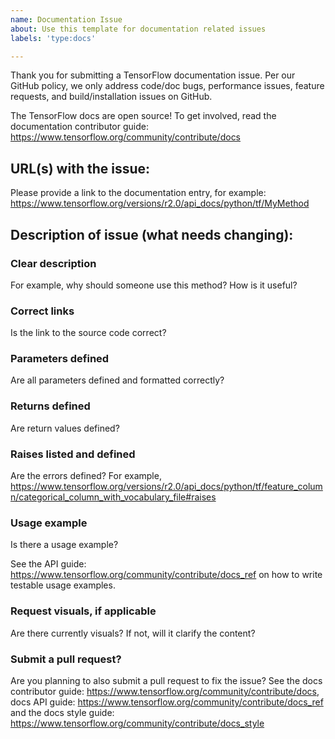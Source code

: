 ```yaml
---
name: Documentation Issue
about: Use this template for documentation related issues
labels: 'type:docs'

---
```


Thank you for submitting a TensorFlow documentation issue. Per our GitHub
policy, we only address code/doc bugs, performance issues, feature requests, and
build/installation issues on GitHub.

The TensorFlow docs are open source! To get involved, read the documentation
contributor guide: https://www.tensorflow.org/community/contribute/docs

## URL(s) with the issue:

Please provide a link to the documentation entry, for example:
https://www.tensorflow.org/versions/r2.0/api_docs/python/tf/MyMethod

## Description of issue (what needs changing):

### Clear description

For example, why should someone use this method? How is it useful?

### Correct links

Is the link to the source code correct?

### Parameters defined

Are all parameters defined and formatted correctly?

### Returns defined

Are return values defined?

### Raises listed and defined

Are the errors defined? For example,
https://www.tensorflow.org/versions/r2.0/api_docs/python/tf/feature_column/categorical_column_with_vocabulary_file#raises

### Usage example

Is there a usage example?

See the API guide: https://www.tensorflow.org/community/contribute/docs_ref
on how to write testable usage examples.

### Request visuals, if applicable

Are there currently visuals? If not, will it clarify the content?

### Submit a pull request?

Are you planning to also submit a pull request to fix the issue? See the docs
contributor guide: https://www.tensorflow.org/community/contribute/docs,
docs API guide: https://www.tensorflow.org/community/contribute/docs_ref and the
docs style guide: https://www.tensorflow.org/community/contribute/docs_style
